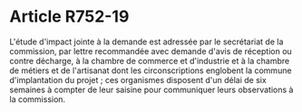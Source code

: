 # Article R752-19

L'étude d'impact jointe à la demande est adressée par le secrétariat de la commission, par lettre recommandée avec demande d'avis de réception ou contre décharge, à la chambre de commerce et d'industrie et à la chambre de métiers et de l'artisanat dont les circonscriptions englobent la commune d'implantation du projet ; ces organismes disposent d'un délai de six semaines à compter de leur saisine pour communiquer leurs observations à la commission.
